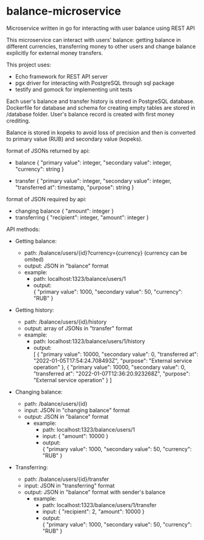 # balance-microservice
Microservice written in go for interacting with user balance using REST API

This microservice can interact with users' balance: getting balance in different currencies, transferring money to other users and change balance explicitly for external money transfers.

This project uses:
- Echo framework for REST API server
- pgx driver for interacting with PostgreSQL through sql package
- testify and gomock for implementing unit tests

Each user's balance and transfer history is stored in PostgreSQL database. Dockerfile for database and schema for creating empty tables are stored in /database folder.
User's balance record is created with first money crediting.

Balance is stored in kopeks to avoid loss of precision and then is converted to primary value (RUB) and secondary value (kopeks).

format of JSONs returned by api:
- balance
{
    "primary value": integer,
    "secondary value": integer,
    "currency": string
}

- transfer
 {
    "primary value": integer,
    "secondary value": integer,
    "transferred at": timestamp,
    "purpose": string
 }
 
 format of JSON required by api:
 - changing balance
 {
    "amount": integer
 }
 - transferring
 {
    "recipient": integer,
    "amount": integer
 }
  
API methods:
- Getting balance:
  - path: /balance/users/{id}?currency={currency} (currency can be omited)
  - output: JSON in "balance" format
  - example:
      - path: localhost:1323/balance/users/1
      - output:  
      {
        "primary value": 1000,
        "secondary value": 50,
        "currency": "RUB"
      }

- Getting history:
  - path: /balance/users/{id}/history
  - output: array of JSONs in "transfer" format
  - example:
      - path: localhost:1323/balance/users/1/history
      - output:  
      [
    {
        "primary value": 10000,
        "secondary value": 0,
        "transferred at": "2022-01-05T17:54:24.708493Z",
        "purpose": "External service operation"
    },
    {
        "primary value": 10000,
        "secondary value": 0,
        "transferred at": "2022-01-07T12:36:20.923268Z",
        "purpose": "External service operation"
    }
    ]
    
- Changing balance:
  - path: /balance/users/{id}
  - input: JSON in "changing balance" format
  - output: JSON in "balance" format
    - example:
      - path: localhost:1323/balance/users/1
      - input:
      {
        "amount": 10000
      }
      - output:  
      {
        "primary value": 1000,
        "secondary value": 50,
        "currency": "RUB"
      }
  
- Transferring:
  - path: /balance/users/{id}/transfer
  - input: JSON in "transferring" format
  - output: JSON in "balance" format with sender's balance
    - example:
      - path: localhost:1323/balance/users/1/transfer
      - input:
      {
        "recipient": 2,
        "amount": 10000
      }
      - output:  
      {
        "primary value": 1000,
        "secondary value": 50,
        "currency": "RUB"
      }
  
  
  
  
  
  
  
  
  
  
  
  
  
 
